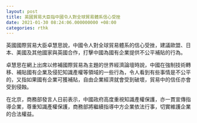```yaml
---
layout: post
title: 英國貿易大臣指中國令人對全球貿易體系信心受挫
date: 2021-01-30 08:24:06.000000000 +08:00
categories: rthk
---
```


英國國際貿易大臣卓慧思說，中國令人對全球貿易體系的信心受挫，建議歐盟、日本、美國及其他國家與英國合作，打擊中國為國有企業提供不公平補貼的行為。

卓慧思在網上出席以修補國際貿易為主題的世界經濟論壇時說，中國在強制技術轉移、補貼國有企業及侵犯知識產權等領域的一些行為，令人看到有些事情是不公平的，又指如果國有企業可獲補貼，自由企業經濟就會受到破壞，貿易中的信任亦會受到侵蝕。

在北京，商務部發言人日前表示，中國政府高度重視知識產權保護，亦一貫宣傳指導企業，尊重知識產權保護，商務部將繼續指導中方企業依法行事，切實維護企業的合法權益。
